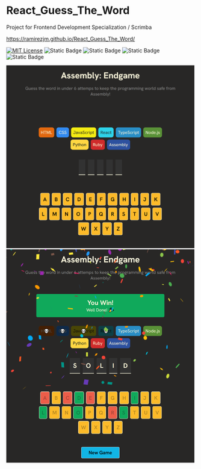 # React_Guess_The_Word
Project for Frontend Development Specialization / Scrimba

https://ramirezjm.github.io/React_Guess_The_Word/

[![MIT License](https://img.shields.io/badge/License-MIT-green.svg)](https://choosealicense.com/licenses/mit/)
![Static Badge](https://img.shields.io/badge/HTML5-%23f06529)
![Static Badge](https://img.shields.io/badge/CSS3-%232965f1)
![Static Badge](https://img.shields.io/badge/Javascript-%23f0db4f)
![Static Badge](https://img.shields.io/badge/React-%2361DBFB)

<div>
  <img src='./public/screen1.jpg' width=500>
</div>
<div>
  <img src='./public/screen2.jpg' width=500>
</div>
